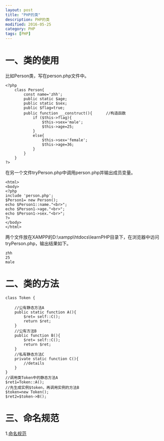 ```yaml
---
layout: post
title: "PHP的类"
description: PHP的类
modified: 2016-05-25
category: PHP
tags: [PHP]
---
```


# 一、类的使用

比如Person类，写在person.php文件中。

	<?php
	    class Person{                                                                       
	        const name='zhh';   
	        public static $age;
	        public static $sex;
	        public $flag=true;     
	        public function __construct(){      //构造函数
	            if ($this->flag){
	                $this->sex='male';
	                $this->age=25;       
	            } 
	            else{
	                $this->sex='female';
	                $this->age=36;  
	            }
	        }                                                                     
	    }
	?>

在另一个文件tryPerson.php中调用person.php并输出成员变量。

	<html>
	<body>
	<?php
	include 'person.php';
	$Person1= new Person();
	echo $Person1::name."<br>";
	echo $Person1->age."<br>";
	echo $Person1->sex."<br>";
	?>
	</body>
	</html>

两个文件放在XAMPP的D:\xampp\htdocs\learnPHP目录下，在浏览器中访问tryPerson.php，输出结果如下。

	zhh
	25
	male

# 二、类的方法

	class Token {

		//公有静态方法A
	    public static function A(){
	    	$ret= self::C();
	    	return $ret;
	    }
	    //公有方法B
	    public function B(){
	    	$ret= self::C();
	    	return $ret;
	    }
	    //私有静态方法C
	    private static function C(){
	    	//details
	    }
	}
	//调用类Token中的静态方法A
	$ret1=Token::A();
	//先生成实例$token，再调用实例的方法B
	$token=new Token();
	$ret2=$token->B();

# 三、命名规范

1.[命名规范](http://doc.thinkphp.cn/manual/naming_conventions.html)

